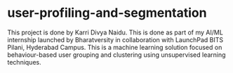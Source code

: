 # user-profiling-and-segmentation
This project is done by Karri Divya Naidu. This is done as part of my AI/ML internship launched by Bharatversity in collaboration with LaunchPad BITS Pilani, Hyderabad Campus.
This is a machine learning solution focused on behaviour-based user grouping and clustering using unsupervised learning techniques.
